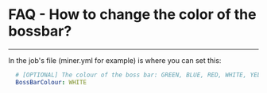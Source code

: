 # FAQ - How to change the color of the bossbar?

<topMenu>

---

In the job's file (miner.yml for example) is where you can set this:
```yaml
  # [OPTIONAL] The colour of the boss bar: GREEN, BLUE, RED, WHITE, YELLOW, PINK, PURPLE.
  BossBarColour: WHITE
```
